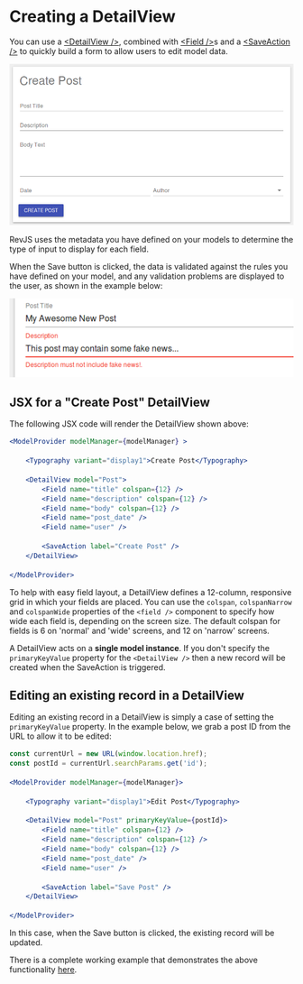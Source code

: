 
# Creating a DetailView

You can use a [&lt;DetailView /&gt;](/api/rev-ui/interfaces/idetailviewprops.html),
combined with
[&lt;Field /&gt;](/api/rev-ui/interfaces/ifieldprops.html)s and a
[&lt;SaveAction /&gt;](/api/rev-ui/interfaces/isaveactionprops.html)
to quickly build a form to allow users to edit model data.

![RevJS Example DetailView](../img/ui-detailview-create.png)

RevJS uses the metadata you have defined on your models to determine the type
of input to display for each field.

When the Save button is clicked, the data is validated
against the rules you have defined on your model, and any validation problems
are displayed to the user, as shown in the example below:

![DetailView with Validation error](../img/ui-detailview-invalid.png)

## JSX for a "Create Post" DetailView

The following JSX code will render the DetailView shown above:

```jsx
<ModelProvider modelManager={modelManager} >

    <Typography variant="display1">Create Post</Typography>

    <DetailView model="Post">
        <Field name="title" colspan={12} />
        <Field name="description" colspan={12} />
        <Field name="body" colspan={12} />
        <Field name="post_date" />
        <Field name="user" />

        <SaveAction label="Create Post" />
    </DetailView>

</ModelProvider>
```

To help with easy field layout, a DetailView defines a 12-column, responsive
grid in which your fields are placed. You can use the `colspan`,
`colspanNarrow` and `colspanWide` properties of the `<field />` component to
specify how wide each field is, depending on the screen size. The default
colspan for fields is 6 on 'normal' and 'wide' screens, and 12 on 'narrow'
screens.

A DetailView acts on a **single model instance**. If you don't specify the
`primaryKeyValue` property for the `<DetailView />` then a new record will
be created when the SaveAction is triggered.

## Editing an existing record in a DetailView

Editing an existing record in a DetailView is simply a case of setting the
`primaryKeyValue` property. In the example below, we grab a post ID from the
URL to allow it to be edited:

```jsx
const currentUrl = new URL(window.location.href);
const postId = currentUrl.searchParams.get('id');

<ModelProvider modelManager={modelManager}>

    <Typography variant="display1">Edit Post</Typography>

    <DetailView model="Post" primaryKeyValue={postId}>
        <Field name="title" colspan={12} />
        <Field name="description" colspan={12} />
        <Field name="body" colspan={12} />
        <Field name="post_date" />
        <Field name="user" />

        <SaveAction label="Save Post" />
    </DetailView>

</ModelProvider>
```

In this case, when the Save button is clicked, the existing record will be
updated.

There is a complete working example that demonstrates the above functionality
[here](https://github.com/RevJS/revjs/blob/master/packages/examples/src/creating_a_ui/detailview/detailview.tsx).
